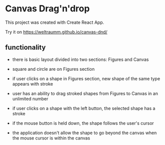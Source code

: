 # Canvas Drag'n'drop

This project was created with Create React App.

Try it on https://weltraumm.github.io/canvas-dnd/

## functionality

- there is basic layout divided into two sections: Figures and Canvas

- square and circle are on Figures section

- if user clicks on a shape in Figures section, new shape of the same type appears with stroke

- user has an ability to drag stroked shapes from Figures to Canvas in an unlimited number

- if user clicks on a shape with the left button, the selected shape has a stroke

- if the mouse button is held down, the shape follows the user's cursor

- the application doesn't allow the shape to go beyond the canvas when the mouse cursor is within the canvas
